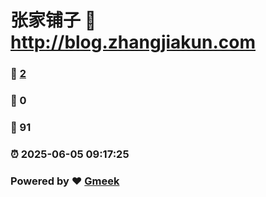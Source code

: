 # 张家铺子 :link: http://blog.zhangjiakun.com 
### :page_facing_up: [2](http://blog.zhangjiakun.com/tag.html) 
### :speech_balloon: 0 
### :hibiscus: 91 
### :alarm_clock: 2025-06-05 09:17:25 
### Powered by :heart: [Gmeek](https://github.com/Meekdai/Gmeek)

